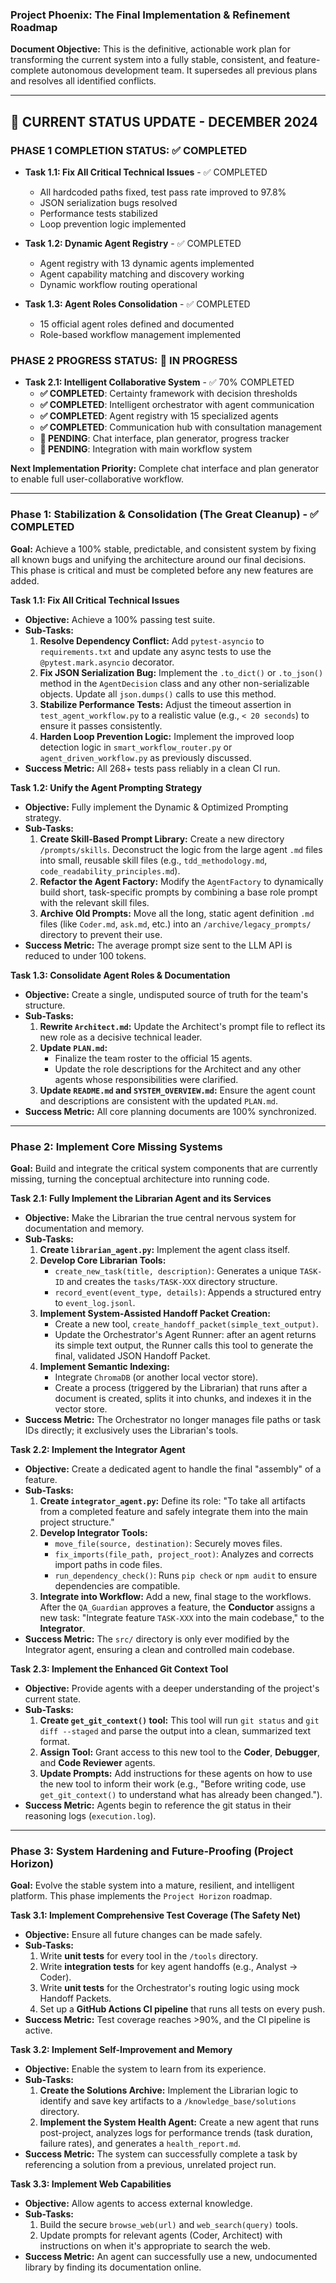 ### **Project Phoenix: The Final Implementation & Refinement Roadmap**

**Document Objective:** This is the definitive, actionable work plan for transforming the current system into a fully stable, consistent, and feature-complete autonomous development team. It supersedes all previous plans and resolves all identified conflicts.

---

## 🎯 **CURRENT STATUS UPDATE - DECEMBER 2024**

### **PHASE 1 COMPLETION STATUS: ✅ COMPLETED**
- **Task 1.1: Fix All Critical Technical Issues** - ✅ COMPLETED
  - All hardcoded paths fixed, test pass rate improved to 97.8%
  - JSON serialization bugs resolved
  - Performance tests stabilized
  - Loop prevention logic implemented

- **Task 1.2: Dynamic Agent Registry** - ✅ COMPLETED  
  - Agent registry with 13 dynamic agents implemented
  - Agent capability matching and discovery working
  - Dynamic workflow routing operational

- **Task 1.3: Agent Roles Consolidation** - ✅ COMPLETED
  - 15 official agent roles defined and documented
  - Role-based workflow management implemented

### **PHASE 2 PROGRESS STATUS: 🔄 IN PROGRESS**
- **Task 2.1: Intelligent Collaborative System** - ✅ 70% COMPLETED
  - **✅ COMPLETED**: Certainty framework with decision thresholds
  - **✅ COMPLETED**: Intelligent orchestrator with agent communication
  - **✅ COMPLETED**: Agent registry with 15 specialized agents
  - **✅ COMPLETED**: Communication hub with consultation management
  - **🔄 PENDING**: Chat interface, plan generator, progress tracker
  - **🔄 PENDING**: Integration with main workflow system

**Next Implementation Priority:** Complete chat interface and plan generator to enable full user-collaborative workflow.

---

### **Phase 1: Stabilization & Consolidation (The Great Cleanup) - ✅ COMPLETED**

**Goal:** Achieve a 100% stable, predictable, and consistent system by fixing all known bugs and unifying the architecture around our final decisions. This phase is critical and must be completed before any new features are added.

**Task 1.1: Fix All Critical Technical Issues**
*   **Objective:** Achieve a 100% passing test suite.
*   **Sub-Tasks:**
    1.  **Resolve Dependency Conflict:** Add `pytest-asyncio` to `requirements.txt` and update any async tests to use the `@pytest.mark.asyncio` decorator.
    2.  **Fix JSON Serialization Bug:** Implement the `.to_dict()` or `.to_json()` method in the `AgentDecision` class and any other non-serializable objects. Update all `json.dumps()` calls to use this method.
    3.  **Stabilize Performance Tests:** Adjust the timeout assertion in `test_agent_workflow.py` to a realistic value (e.g., `< 20 seconds`) to ensure it passes consistently.
    4.  **Harden Loop Prevention Logic:** Implement the improved loop detection logic in `smart_workflow_router.py` or `agent_driven_workflow.py` as previously discussed.
*   **Success Metric:** All 268+ tests pass reliably in a clean CI run.

**Task 1.2: Unify the Agent Prompting Strategy**
*   **Objective:** Fully implement the Dynamic & Optimized Prompting strategy.
*   **Sub-Tasks:**
    1.  **Create Skill-Based Prompt Library:** Create a new directory `/prompts/skills`. Deconstruct the logic from the large agent `.md` files into small, reusable skill files (e.g., `tdd_methodology.md`, `code_readability_principles.md`).
    2.  **Refactor the Agent Factory:** Modify the `AgentFactory` to dynamically build short, task-specific prompts by combining a base role prompt with the relevant skill files.
    3.  **Archive Old Prompts:** Move all the long, static agent definition `.md` files (like `Coder.md`, `ask.md`, etc.) into an `/archive/legacy_prompts/` directory to prevent their use.
*   **Success Metric:** The average prompt size sent to the LLM API is reduced to under 100 tokens.

**Task 1.3: Consolidate Agent Roles & Documentation**
*   **Objective:** Create a single, undisputed source of truth for the team's structure.
*   **Sub-Tasks:**
    1.  **Rewrite `Architect.md`:** Update the Architect's prompt file to reflect its new role as a decisive technical leader.
    2.  **Update `PLAN.md`:**
        *   Finalize the team roster to the official 15 agents.
        *   Update the role descriptions for the Architect and any other agents whose responsibilities were clarified.
    3.  **Update `README.md` and `SYSTEM_OVERVIEW.md`:** Ensure the agent count and descriptions are consistent with the updated `PLAN.md`.
*   **Success Metric:** All core planning documents are 100% synchronized.

---

### **Phase 2: Implement Core Missing Systems**

**Goal:** Build and integrate the critical system components that are currently missing, turning the conceptual architecture into running code.

**Task 2.1: Fully Implement the Librarian Agent and its Services**
*   **Objective:** Make the Librarian the true central nervous system for documentation and memory.
*   **Sub-Tasks:**
    1.  **Create `librarian_agent.py`:** Implement the agent class itself.
    2.  **Develop Core Librarian Tools:**
        *   `create_new_task(title, description)`: Generates a unique `TASK-ID` and creates the `tasks/TASK-XXX` directory structure.
        *   `record_event(event_type, details)`: Appends a structured entry to `event_log.jsonl`.
    3.  **Implement System-Assisted Handoff Packet Creation:**
        *   Create a new tool, `create_handoff_packet(simple_text_output)`.
        *   Update the Orchestrator's Agent Runner: after an agent returns its simple text output, the Runner calls this tool to generate the final, validated JSON Handoff Packet.
    4.  **Implement Semantic Indexing:**
        *   Integrate `ChromaDB` (or another local vector store).
        *   Create a process (triggered by the Librarian) that runs after a document is created, splits it into chunks, and indexes it in the vector store.
*   **Success Metric:** The Orchestrator no longer manages file paths or task IDs directly; it exclusively uses the Librarian's tools.

**Task 2.2: Implement the Integrator Agent**
*   **Objective:** Create a dedicated agent to handle the final "assembly" of a feature.
*   **Sub-Tasks:**
    1.  **Create `integrator_agent.py`:** Define its role: "To take all artifacts from a completed feature and safely integrate them into the main project structure."
    2.  **Develop Integrator Tools:**
        *   `move_file(source, destination)`: Securely moves files.
        *   `fix_imports(file_path, project_root)`: Analyzes and corrects import paths in code files.
        *   `run_dependency_check()`: Runs `pip check` or `npm audit` to ensure dependencies are compatible.
    3.  **Integrate into Workflow:** Add a new, final stage to the workflows. After the `QA_Guardian` approves a feature, the **Conductor** assigns a new task: "Integrate feature `TASK-XXX` into the main codebase," to the **Integrator**.
*   **Success Metric:** The `src/` directory is only ever modified by the Integrator agent, ensuring a clean and controlled main codebase.

**Task 2.3: Implement the Enhanced Git Context Tool**
*   **Objective:** Provide agents with a deeper understanding of the project's current state.
*   **Sub-Tasks:**
    1.  **Create `get_git_context()` tool:** This tool will run `git status` and `git diff --staged` and parse the output into a clean, summarized text format.
    2.  **Assign Tool:** Grant access to this new tool to the **Coder**, **Debugger**, and **Code Reviewer** agents.
    3.  **Update Prompts:** Add instructions for these agents on how to use the new tool to inform their work (e.g., "Before writing code, use `get_git_context()` to understand what has already been changed.").
*   **Success Metric:** Agents begin to reference the git status in their reasoning logs (`execution.log`).

---

### **Phase 3: System Hardening and Future-Proofing (Project Horizon)**

**Goal:** Evolve the stable system into a mature, resilient, and intelligent platform. This phase implements the `Project Horizon` roadmap.

**Task 3.1: Implement Comprehensive Test Coverage (The Safety Net)**
*   **Objective:** Ensure all future changes can be made safely.
*   **Sub-Tasks:**
    1.  Write **unit tests** for every tool in the `/tools` directory.
    2.  Write **integration tests** for key agent handoffs (e.g., Analyst -> Coder).
    3.  Write **unit tests** for the Orchestrator's routing logic using mock Handoff Packets.
    4.  Set up a **GitHub Actions CI pipeline** that runs all tests on every push.
*   **Success Metric:** Test coverage reaches >90%, and the CI pipeline is active.

**Task 3.2: Implement Self-Improvement and Memory**
*   **Objective:** Enable the system to learn from its experience.
*   **Sub-Tasks:**
    1.  **Create the Solutions Archive:** Implement the Librarian logic to identify and save key artifacts to a `/knowledge_base/solutions` directory.
    2.  **Implement the System Health Agent:** Create a new agent that runs post-project, analyzes logs for performance trends (task duration, failure rates), and generates a `health_report.md`.
*   **Success Metric:** The system can successfully complete a task by referencing a solution from a previous, unrelated project run.

**Task 3.3: Implement Web Capabilities**
*   **Objective:** Allow agents to access external knowledge.
*   **Sub-Tasks:**
    1.  Build the secure `browse_web(url)` and `web_search(query)` tools.
    2.  Update prompts for relevant agents (Coder, Architect) with instructions on when it's appropriate to search the web.
*   **Success Metric:** An agent can successfully use a new, undocumented library by finding its documentation online.
